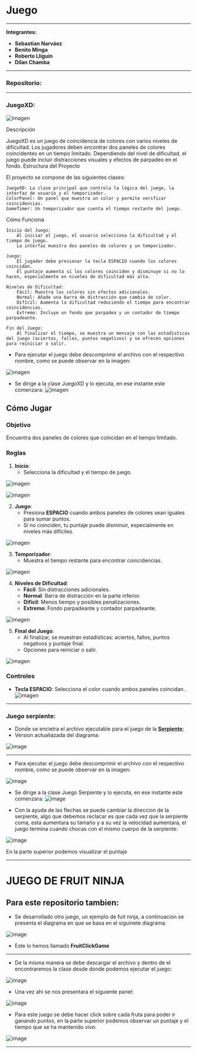 # Juego
---

**Integrantes:**
- **Sebastian Narváez**
- **Benito Minga**
- **Roberto Lliguin**
- **Dilan Chamba**

---

### Repositorio:

---
### JuegoXD:
![imagen](https://github.com/user-attachments/assets/0e0c843e-667e-462b-b4c4-74f1de636975)

Descripción

JuegoXD es un juego de coincidencia de colores con varios niveles de dificultad. Los jugadores deben encontrar dos paneles de colores coincidentes en un tiempo limitado. Dependiendo del nivel de dificultad, el juego puede incluir distracciones visuales y efectos de parpadeo en el fondo.
Estructura del Proyecto

El proyecto se compone de las siguientes clases:

    JuegoXD: La clase principal que controla la lógica del juego, la interfaz de usuario y el temporizador.
    ColorPanel: Un panel que muestra un color y permite verificar coincidencias.
    GameTimer: Un temporizador que cuenta el tiempo restante del juego.

Cómo Funciona

    Inicio del Juego:
        Al iniciar el juego, el usuario selecciona la dificultad y el tiempo de juego.
        La interfaz muestra dos paneles de colores y un temporizador.

    Juego:
        El jugador debe presionar la tecla ESPACIO cuando los colores coincidan.
        El puntaje aumenta si los colores coinciden y disminuye si no lo hacen, especialmente en niveles de dificultad más alta.

    Niveles de Dificultad:
        Fácil: Muestra los colores sin efectos adicionales.
        Normal: Añade una barra de distracción que cambia de color.
        Difícil: Aumenta la dificultad reduciendo el tiempo para encontrar coincidencias.
        Extremo: Incluye un fondo que parpadea y un contador de tiempo parpadeante.

    Fin del Juego:
        Al finalizar el tiempo, se muestra un mensaje con las estadísticas del juego (aciertos, fallos, puntos negativos) y se ofrecen opciones para reiniciar o salir.


- Para ejecutar el juego debe descomprimir el archivo con el respectivo nombre, como se puede observar en la imagen:
  
![imagen](https://github.com/user-attachments/assets/43c7eae4-1f8f-476d-87c2-fb34d10130c2)


- Se dirige a la clase JuegoXD y lo ejecuta, en ese instante este comenzara:
![imagen](https://github.com/user-attachments/assets/e73421a3-4165-485d-8372-3bc7fe9a02f5)

## Cómo Jugar

### Objetivo
Encuentra dos paneles de colores que coincidan en el tiempo limitado.

### Reglas
1. **Inicio**:
   - Selecciona la dificultad y el tiempo de juego.

![imagen](https://github.com/user-attachments/assets/45407766-91b2-4717-bc0c-31f9abf2a22d)

![imagen](https://github.com/user-attachments/assets/b40497f1-3d33-47c9-b1ed-d50ea244c7ad)


2. **Juego**:
   - Presiona **ESPACIO** cuando ambos paneles de colores sean iguales para sumar puntos.
   - Si no coinciden, tu puntaje puede disminuir, especialmente en niveles más difíciles.
   
![imagen](https://github.com/user-attachments/assets/1a3bd31f-0e6c-4273-a9b2-adbcb0919e1c)


3. **Temporizador**:
   - Muestra el tiempo restante para encontrar coincidencias.

![imagen](https://github.com/user-attachments/assets/038d9bae-1aad-4b90-a6ef-5e2495be4104)


4. **Niveles de Dificultad**:
   - **Fácil**: Sin distracciones adicionales.
   - **Normal**: Barra de distracción en la parte inferior.
   - **Difícil**: Menos tiempo y posibles penalizaciones.
   - **Extremo**: Fondo parpadeante y contador parpadeante.

![imagen](https://github.com/user-attachments/assets/45407766-91b2-4717-bc0c-31f9abf2a22d)

5. **Final del Juego**:
   - Al finalizar, se muestran estadísticas: aciertos, fallos, puntos negativos y puntaje final.
   - Opciones para reiniciar o salir.

![imagen](https://github.com/user-attachments/assets/ae805f4f-c154-4cc2-a572-a3970598f239)
   

### Controles
- **Tecla ESPACIO**: Selecciona el color cuando ambos paneles coincidan..
![imagen](https://github.com/user-attachments/assets/cfa47980-9ac7-4afd-b265-7edc1028e924)


---
### Juego serpiente:
- Donde se encietra el archivo ejecutable para el juego de la <abbr title="Hyper Text Markup Language">**Serpiente**:</abbr>
- Version actualiazada del diagrama:
  
![image](https://github.com/user-attachments/assets/f10e2329-e0b4-43c2-8bc3-7625f444a6e1)


---
- Para ejecutar el juego debe descomprimir el archivo con el respectivo nombre, como se puede observar en la imagen:

![image](https://github.com/user-attachments/assets/fcdba9b0-aa19-40b9-aead-86b9171abc69)

- Se dirige a la clase Juego Serpiente y lo ejecuta, en ese instante este comenzara:
![image](https://github.com/user-attachments/assets/a86de08e-3d74-4b51-b695-123e9b796721)

- Con la ayuda de las flechas se puede cambiar la direccion de la serpiente, algo que debemos reclacar es que cada vez que la serpiente coma, esta aumentara su tamaño y a su vez la velocidad aumentara, el juego termina cuando chocas con el mismo cuerpo de la serpiente:

![image](https://github.com/user-attachments/assets/72f9a3f4-3ca0-469c-b5ee-12b452063a24)


En la parte superior podemos visualizar el puntaje

---

# JUEGO DE FRUIT NINJA

Para este repositorio tambien:
---
- Se desarrollado otro juego, un ejemplo de fuit ninja, a continuacion se presenta el diagrama en que se basa en el siguinete diagrama:  

![image](https://github.com/user-attachments/assets/75a772e9-5639-4a24-b043-5f25956f6756)


- Este lo hemos llamado **FruitClickGame**
---

- De la misma manera se debe descargar el archivo y dentro de el encontraremos la clase desde donde podemos ejecutar el juego:

![image](https://github.com/user-attachments/assets/2ca2ab99-79cd-44ab-8a15-e803d1a1fedb)


- Una vez ahi se nos presentara el siguiente panel:

![image](https://github.com/user-attachments/assets/dc3a117e-74c8-416f-8644-16b7a8fe706f)


- Para este juego se debe hacer click sobre cada fruta para poder ir ganando puntos, en la parte superior podemos observar un puntaje y el tiempo que se ha mantenido vivo:

![image](https://github.com/user-attachments/assets/6018f1a5-0c4c-4cb1-97d0-035dc7476f36)

---

